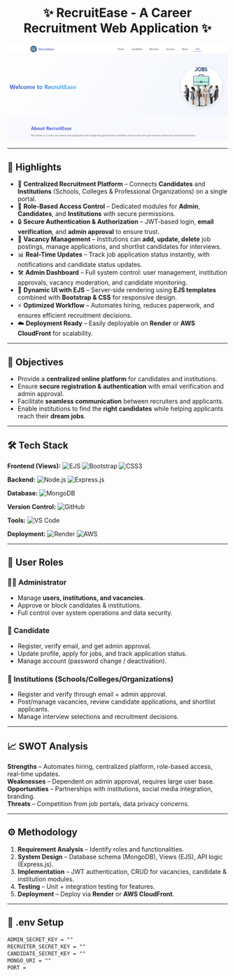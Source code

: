 <h1 align="center">✨ RecruitEase - A Career Recruitment Web Application ✨</h1>

<p align="center">
  <img src="/public/images/image.png" alt="Demo App" width="700"/>
</p>

---

## 🌟 Highlights

- 🏢 **Centralized Recruitment Platform** – Connects **Candidates** and **Institutions** (Schools, Colleges & Professional Organizations) on a single portal.  
- 👤 **Role-Based Access Control** – Dedicated modules for **Admin**, **Candidates**, and **Institutions** with secure permissions.  
- 🔒 **Secure Authentication & Authorization** – JWT-based login, **email verification**, and **admin approval** to ensure trust.  
- 📑 **Vacancy Management** – Institutions can **add, update, delete** job postings, manage applications, and shortlist candidates for interviews.  
- 📊 **Real-Time Updates** – Track job application status instantly, with notifications and candidate status updates.  
- 🛠️ **Admin Dashboard** – Full system control: user management, institution approvals, vacancy moderation, and candidate monitoring.  
- 🎨 **Dynamic UI with EJS** – Server-side rendering using **EJS templates** combined with **Bootstrap & CSS** for responsive design.  
- ⚡ **Optimized Workflow** – Automates hiring, reduces paperwork, and ensures efficient recruitment decisions.  
- ☁️ **Deployment Ready** – Easily deployable on **Render** or **AWS CloudFront** for scalability.  

---

## 🎯 Objectives

- Provide a **centralized online platform** for candidates and institutions.  
- Ensure **secure registration & authentication** with email verification and admin approval.  
- Facilitate **seamless communication** between recruiters and applicants.  
- Enable institutions to find the **right candidates** while helping applicants reach their **dream jobs**.  

---

## 🛠️ Tech Stack

**Frontend (Views):** ![EJS](https://img.shields.io/badge/EJS-FFB13B?style=flat&logo=ejs&logoColor=black) ![Bootstrap](https://img.shields.io/badge/Bootstrap-7952B3?style=flat&logo=bootstrap&logoColor=white) ![CSS3](https://img.shields.io/badge/CSS3-1572B6?style=flat&logo=css3&logoColor=white)  

**Backend:** ![Node.js](https://img.shields.io/badge/Node.js-43853D?style=flat&logo=node.js&logoColor=white) ![Express.js](https://img.shields.io/badge/Express.js-000000?style=flat&logo=express&logoColor=white)  

**Database:** ![MongoDB](https://img.shields.io/badge/MongoDB-4DB33D?style=flat&logo=mongodb&logoColor=white)  

**Version Control:** ![GitHub](https://img.shields.io/badge/GitHub-181717?style=flat&logo=github&logoColor=white)  

**Tools:** ![VS Code](https://img.shields.io/badge/VS%20Code-0078d7?style=flat&logo=visual-studio-code&logoColor=white)  

**Deployment:** ![Render](https://img.shields.io/badge/Render-46E3B7?style=flat&logo=render&logoColor=black) ![AWS](https://img.shields.io/badge/AWS-FF9900?style=flat&logo=amazon-aws&logoColor=white)  
 

---

## 🔑 User Roles

### 👨‍💼 Administrator
- Manage **users, institutions, and vacancies**.  
- Approve or block candidates & institutions.  
- Full control over system operations and data security.  

### 👤 Candidate
- Register, verify email, and get admin approval.  
- Update profile, apply for jobs, and track application status.  
- Manage account (password change / deactivation).  

### 🏢 Institutions (Schools/Colleges/Organizations)
- Register and verify through email + admin approval.  
- Post/manage vacancies, review candidate applications, and shortlist applicants.  
- Manage interview selections and recruitment decisions.  

---

## 📈 SWOT Analysis

**Strengths** – Automates hiring, centralized platform, role-based access, real-time updates.  
**Weaknesses** – Dependent on admin approval, requires large user base.  
**Opportunities** – Partnerships with institutions, social media integration, branding.  
**Threats** – Competition from job portals, data privacy concerns.  

---

## ⚙️ Methodology

1. **Requirement Analysis** – Identify roles and functionalities.  
2. **System Design** – Database schema (MongoDB), Views (EJS), API logic (Express.js).  
3. **Implementation** – JWT authentication, CRUD for vacancies, candidate & institution modules.  
4. **Testing** – Unit + integration testing for features.  
5. **Deployment** – Deploy via **Render** or **AWS CloudFront**.  

---

## 🧪 .env Setup

```env
ADMIN_SECRET_KEY = ""
RECRUITER_SECRET_KEY = ""
CANDIDATE_SECRET_KEY = ""
MONGO_URI = ""
PORT = 

